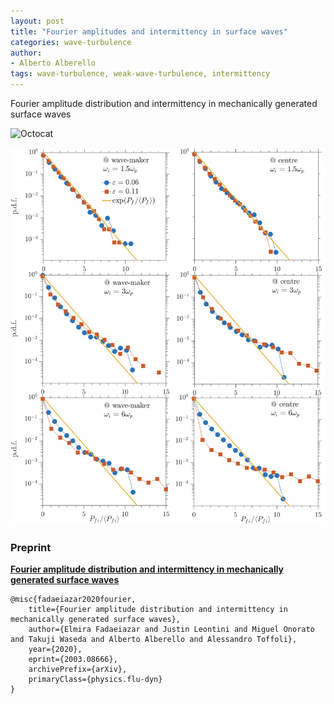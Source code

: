 ```yaml
---
layout: post
title: "Fourier amplitudes and intermittency in surface waves"
categories: wave-turbulence
author:
- Alberto Alberello
tags: wave-turbulence, weak-wave-turbulence, intermittency
---
```


Fourier amplitude distribution and intermittency in mechanically generated surface waves

![Octocat](https://github.githubassets.com/images/icons/emoji/octocat.png)

![Fig:04](fig_fadaeiazar2020a_04.png)


### Preprint

[__Fourier amplitude distribution and intermittency in mechanically generated surface waves__](https://arxiv.org/abs/2003.08666)

```
@misc{fadaeiazar2020fourier,
    title={Fourier amplitude distribution and intermittency in mechanically generated surface waves},
    author={Elmira Fadaeiazar and Justin Leontini and Miguel Onorato and Takuji Waseda and Alberto Alberello and Alessandro Toffoli},
    year={2020},
    eprint={2003.08666},
    archivePrefix={arXiv},
    primaryClass={physics.flu-dyn}
}
```

